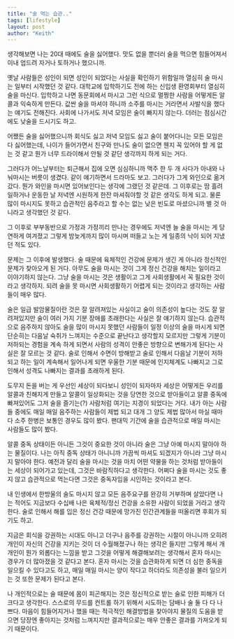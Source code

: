 ```yaml
---
title: "술 먹는 습관.."
tags: [lifestyle]
layout: post
author: "Keith"
---
```


생각해보면 나는 20대 때에도 술을 싫어했다. 맛도 없을 뿐더러 술을 먹으면 힘들어져서 이내 업드려 자거나 토하거나 했으니까. 

옛날 사람들은 성인이 되면 성인이 되었다는 사실을 확인하기 위함일까 열심히 술 마시는 일부터 시작했던 것 같다. 대학교에 입학하기도 전에 하는 신입생 환영회부터 열심히 술을 마신다. 입학하고 나면 동문회에서 마시고 그런 식으로 멀쩡한 사람을 어떻게든 알콜과 익숙하게 만든다. 값싼 술을 마셔야 하니까 소주를 마시는 거라면서 사발식을 했다는 얘기도 전해진다.
사회에 나가서도 저녁 모임은 술이 빠지지 않는다. 더러는 점심시간에도 낮술을 드시기도 하고. 

어쨌든 술을 싫어했으니까 회식도 싫고 저녁 모임도 싫고 술이 붙어다니는 모든 모임은 다 싫어했는데, 나이가 들어가면서 친구와 만나도 술이 없으면 웬지 꼭 있어야 할 게 없는 것 같고 뭔가 너무 드라이해서 안될 것 같단 생각까지 하게 되는 거다. 

그러다가 어느날부터는 퇴근해서 집에 오면 심심하니까 맥주 한 두 개 사다가 아내와 나눠마시는 버릇이 생겼다. 같이 얘기하면서 드라마도 보고. 그러다가 그게 와인으로 옮겨갔다. 뭔가 와인을 마시면 있어보인다는 생각에 그랬던 것 같은데. 그 이후로는 땀 흘려 일하거나 운동한 날 저녁엔 시원하게 한잔 마셔줘야할 것 같은 생각도 하게 되고. 물론 많이 마시지도 못하고 습관적인 음주라고 할 수는 없는 낮은 빈도로 마셨으니까 별 것 아니라고 생각했던 것 같다.

그 이후로 부부동반으로 가정과 가정끼리 만나는 경우에도 저녁엔 늘 술을 마시는 게 당연하게 여겨졌고 그렇게 밤늦게까지 많이 마시며 떠들고 노는 게 일종의 낙이 되어 지냈던 적도 있다.

문제는 그 이후에 발생했다. 술 때문에 육체적인 건강에 문제가 생긴 게 아니라 정신적인 문제가 찾아오게 된 거다. 아무도 술을 마시는 것이 그게 정신 건강을 해치는 일이라고 이야기하지 않는다. 그냥 술을 마시는 것은 생활이고 그게 사회생활에서 꼭 필요한 것이라고 생각하지. 되려 술을 못 마시면 사회생활하기 어렵게 되는 것이라고 생각하는 사람들이 매우 많다.

술은 일급 발암물질이란 것은 잘 알려져있는 사실이고 술이 의존성이 높다는 것도 잘 알려져있지만 술이 여러 가지 기분 장애를 초래한다는 사실은 잘 얘기하지 않는다. 습관적으로 음주하지 않아도 술을 많이 마시지 못했던 사람들이 일정 이상의 술을 마시게 되면 단순히는 다음날 숙취가 느껴지는 수준으로 끝난다고 생각할지 모르지만 그렇게 기분이 저하되는 경험을 계속 하게 되면서 사람의 성격이 안좋은 방향으로 변해가게 된다는 사실은 잘 모르는 것 같다. 술로 인해서 수면이 방해받고 술로 인해서 다음날 기분이 저하되고 하는 일이 계속해서 일어나게 되면 우울한 기분 때문에 인지체계도 나빠지고 그로 인해서 성격도 나빠지는 결과를 초래하게 된다. 

도무지 돈을 버는 게 우선인 세상이 되다보니 성인이 되자마자 세상은 어떻게든 우리를 알콜과 친해지게 만들고 알콜이 일상화되는 것을 당연한 것으로 받아들이고 알콜 중독에 빠져있어도 그저 술을 즐기는(?) 사람처럼 여기는 지경이 되었다는 거다. 내가 아는 사람들 중에도 매일 매일 음주하는 사람들이 제법 되고 대개 그 양도 제법 많아서 마실 때마다 소주 한병은 보통인 경우도 많이 봤다. 팬대믹 기간에 술을 습관적으로 매일 마시는 사람들도 많이 봤다. 

알콜 중독 상태이든 아니든 그것이 중요한 것이 아니라 술은 그냥 아예 마시지 말아야 하는 물질이다. 나는 아직 중독 상태가 아니니까 가끔씩 마셔도 되겠지가 아니라 그냥 마시지 말아야 한다. 예전과 달리 술을 마시는 것을 마치 어떤 약물을 하는 것처럼 받아들이는 세상이 되어가고 있는데, 그것은 바람직하다고 생각한다. 어쩌다 술을 마시는 것도 좋지 않고 습관적으로 먹는다면 그것은 중독자임을 시인하는 것이라고 본다.

내 인생에서 한방울의 술도 마시지 않고 모든 음주요구를 완강히 거부하며 살았다면 나는 적어도 지금보다 수십배 나은 육체적/정신 건강을 소유한 사람이 되었을 거라고 생각한다. 술로 인해서 해를 입은 정신 건강 때문에 망가진 인간관계들을 떠올리면 후회가 되기도 하고. 

지금은 회식을 강권하는 시대도 아니고 더구나 음주를 강권하는 시절이 아니니까 오히려 개인이 자신의 건강을 지키는 것이 더 수월해졌구나 하는 생각은 들지만 그렇게 해서 개개인이 뭔가 외롭다는 느낌을 받고 그것을 어떻게 해결해보려는 생각해서 혼자 마시는 경우가 더 많아졌을 것 같다고 본다. 혼자 마시는 것을 습관화하게 되면 더 심한 중독을 일으킬 수 있다고도 하고, 매일 매일 마시는 양이 작다고 하더라도 의존성을 불러 일으키는 것 또한 문제가 된다고 본다. 

나 개인적으로는 술 때문에 몸이 피곤해지는 것은 정신적으로 받는 술로 인한 피해가 더 크다고 생각한다. 스스로의 무드를 컨트롤 하기 위해서 시도하는 담배나 술 둘 다 다 나쁘다. 마음이 힘들어지거나 했을 때는 적극적인 해결방법을 찾아야지 물질의 도움을 받으면 당장엔 좋아지는 것처럼 느껴지지만 결과적으로는 매우 안좋은 결과를 가져오게 되기 때문이다.